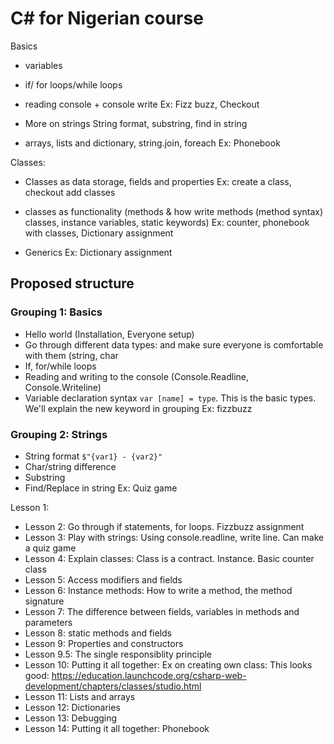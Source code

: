 # C# for Nigerian course


Basics
- variables
- if/ for loops/while loops
- reading console + console write
Ex: Fizz buzz, Checkout

- More on strings
String format, substring, find in string

- arrays, lists and dictionary, string.join, foreach
Ex: Phonebook


Classes:
- Classes as data storage, fields and properties
Ex: create a class, checkout add classes

- classes as functionality (methods & how write methods (method syntax) classes, instance variables, static keywords)
Ex: counter, phonebook with classes, Dictionary assignment

- Generics
Ex: Dictionary assignment


## Proposed structure
### Grouping 1: Basics
- Hello world (Installation, Everyone setup)
- Go through different data types: and make sure everyone is comfortable with them (string, char
- If, for/while loops
- Reading and writing to the console (Console.Readline, Console.Writeline)
- Variable declaration syntax `var [name] = type`. This is the basic types. We'll explain the new keyword in grouping 
Ex: fizzbuzz

### Grouping 2: Strings
- String format `$"{var1} - {var2}"`
- Char/string difference
- Substring
- Find/Replace in string
Ex: Quiz game

Lesson 1: 
- Lesson 2: Go through if statements, for loops. Fizzbuzz assignment
- Lesson 3: Play with strings: Using console.readline, write line. Can make a quiz game
- Lesson 4: Explain classes: Class is a contract. Instance. Basic counter class
- Lesson 5: Access modifiers and fields
- Lesson 6: Instance methods: How to write a method, the method signature
- Lesson 7: The difference between fields, variables in methods and parameters
- Lesson 8: static methods and fields
- Lesson 9: Properties and constructors
- Lesson 9.5: The single responsiblity principle
- Lesson 10: Putting it all together: Ex on creating own class: This looks good: https://education.launchcode.org/csharp-web-development/chapters/classes/studio.html
- Lesson 11: Lists and arrays
- Lesson 12: Dictionaries
- Lesson 13: Debugging
- Lesson 14: Putting it all together: Phonebook
